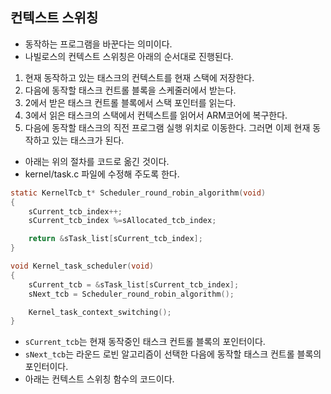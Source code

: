 ## 컨텍스트 스위칭
- 동작하는 프로그램을 바꾼다는 의미이다.
- 나빌로스의 컨텍스트 스위칭은 아래의 순서대로 진행된다.
1. 현재 동작하고 있는 태스크의 컨텍스트를 현재 스택에 저장한다.
2. 다음에 동작할 태스크 컨트롤 블록을 스케줄러에서 받는다.
3. 2에서 받은 태스크 컨트롤 블록에서 스택 포인터를 읽는다.
4. 3에서 읽은 태스크의 스택에서 컨텍스트를 읽어서 ARM코어에 복구한다.
5. 다음에 동작할 태스크의 직전 프로그램 실행 위치로 이동한다. 그러면 이제 현재 동작하고 있는 태스크가 된다.
- 아래는 위의 절차를 코드로 옮긴 것이다.
- kernel/task.c 파일에 수정해 주도록 한다.

~~~C
static KernelTcb_t* Scheduler_round_robin_algorithm(void)
{
    sCurrent_tcb_index++;
    sCurrent_tcb_index %=sAllocated_tcb_index;

    return &sTask_list[sCurrent_tcb_index];
}

void Kernel_task_scheduler(void)
{
    sCurrent_tcb = &sTask_list[sCurrent_tcb_index];
    sNext_tcb = Scheduler_round_robin_algorithm();

    Kernel_task_context_switching();
}
~~~

- `sCurrent_tcb`는 현재 동작중인 태스크 컨트롤 블록의 포인터이다.
- `sNext_tcb`는 라운드 로빈 알고리즘이 선택한 다음에 동작할 태스크 컨트롤 블록의 포인터이다.
- 아래는 컨텍스트 스위칭 함수의 코드이다.
~~~C

~~~
<!--stackedit_data:
eyJoaXN0b3J5IjpbLTMwOTkzMTk3MywxNjEwMzc4MjkwXX0=
-->